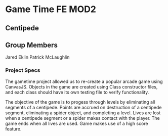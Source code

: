# Game Time FE MOD2

## Centipede

## Group Members

Jared Eklin
Patrick McLaughlin

### Project Specs

The gametime project allowed us to re-create a popular arcade game using CanvasJS. Objects in the game are created using Class constructor files, and each class should have its own testing file to verify functionality.

The objective of the game is to progess through levels by eliminating all segments of a centipede. Points are accrued on destruction of a centipede segment, eliminating a spider object, and completing a level. Lives are lost when a centipede segment or a spider makes contact with the player. The game ends when all lives are used. Game makes use of a high score feature.





